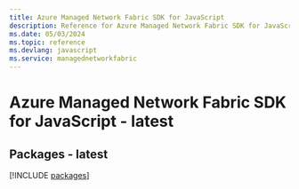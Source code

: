 ```yaml
---
title: Azure Managed Network Fabric SDK for JavaScript
description: Reference for Azure Managed Network Fabric SDK for JavaScript
ms.date: 05/03/2024
ms.topic: reference
ms.devlang: javascript
ms.service: managednetworkfabric
---
```

# Azure Managed Network Fabric SDK for JavaScript - latest
## Packages - latest
[!INCLUDE [packages](managed-network-fabric-index.md)]